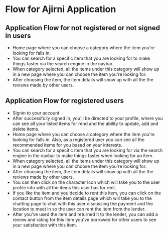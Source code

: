 # Flow for Ajirni Application

## Application Flow for not registered or not signed in users

- Home page where you can choose a category where the item you're looking for falls in.
- You can search for a specific item that you are looking for to make things faster via the search engine in the navbar.
- When category selected, all the items under this category will show up in a new page where you can choose the item you're looking for.
- After choosing the item, the item details will show up with all the the reviews made by other users.

## Application Flow for registered users

- Signin to your account
- After successfully signed in, you'll be directed to your profile, where you can see all your listed items for rend and the ability to update, add and delete items.
- Home page where you can choose a category where the item you're looking for falls in. Also, as a registered user you can see all the recommended items for you based on your interests.
- You can search for a specific item that you are looking for via the search engine in the navbar to make things faster when looking for an item.
- When category selected, all the items under this category will show up in a new page where you can choose the item you're looking for.
- After choosing the item, the item details will show up with all the the reviews made by other users.
- You can then click on the character Icon which will take you to the user profile info with all the items this user has for rent.
- If you like the item and you decide to rent this item, you can click on the contact button from the item details page which will take you to the chatting page to chat with this user discussing the payment and the location to meet in so the user can rent the item from the lender.
- After you've used the item and returned it to the lender, you can add a review and rating for this item you've borrowed for other users to see your satisfaction with this item.
